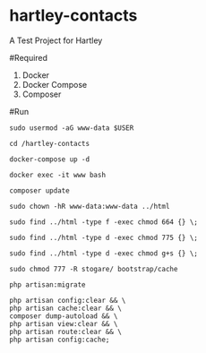 # hartley-contacts
A Test Project for Hartley

#Required
1. Docker
2. Docker Compose
3. Composer

#Run

```
sudo usermod -aG www-data $USER
```

```
cd /hartley-contacts
```

```
docker-compose up -d
```

```
docker exec -it www bash
```

```
composer update
```

```
sudo chown -hR www-data:www-data ../html
```

```
sudo find ../html -type f -exec chmod 664 {} \;
```

```
sudo find ../html -type d -exec chmod 775 {} \;
```

```
sudo find ../html -type d -exec chmod g+s {} \;
```

```
sudo chmod 777 -R stogare/ bootstrap/cache
```

```
php artisan:migrate
```

```
php artisan config:clear && \
php artisan cache:clear && \
composer dump-autoload && \
php artisan view:clear && \
php artisan route:clear && \
php artisan config:cache;
```
